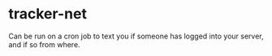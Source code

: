 # tracker-net
Can be run on a cron job to text you if someone has logged into your server, and if so from where.
